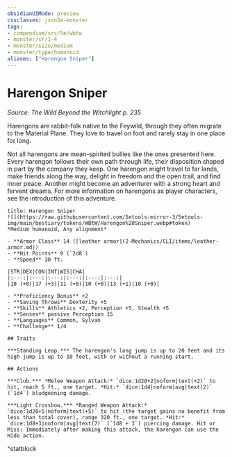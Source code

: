 ```yaml
---
obsidianUIMode: preview
cssclasses: json5e-monster
tags:
- compendium/src/5e/wbtw
- monster/cr/1-4
- monster/size/medium
- monster/type/humanoid
aliases: ["Harengon Sniper"]
---
```

# Harengon Sniper
*Source: The Wild Beyond the Witchlight p. 235*  

Harengons are rabbit-folk native to the Feywild, through they often migrate to the Material Plane. They love to travel on foot and rarely stay in one place for long.

Not all harengons are mean-spirited bullies like the ones presented here. Every harengon follows their own path through life, their disposition shaped in part by the company they keep. One harengon might travel to far lands, make friends along the way, delight in freedom and the open trail, and find inner peace. Another might become an adventurer with a strong heart and fervent dreams. For more information on harengons as player characters, see the introduction of this adventure.

```ad-statblock
title: Harengon Sniper
![](https://raw.githubusercontent.com/5etools-mirror-3/5etools-img/main/bestiary/tokens/WBtW/Harengon%20Sniper.webp#token)
*Medium humanoid, Any alignment*

- **Armor Class** 14 ([leather armor](2-Mechanics/CLI/items/leather-armor.md))
- **Hit Points** 9 (`2d8`)
- **Speed** 30 ft.

|STR|DEX|CON|INT|WIS|CHA|
|:---:|:---:|:---:|:---:|:---:|:---:|
|10 (+0)|17 (+3)|11 (+0)|10 (+0)|13 (+1)|10 (+0)|

- **Proficiency Bonus** +2
- **Saving Throws** Dexterity +5
- **Skills** Athletics +2, Perception +5, Stealth +5
- **Senses** passive Perception 15
- **Languages** Common, Sylvan
- **Challenge** 1/4

## Traits

***Standing Leap.*** The harengon's long jump is up to 20 feet and its high jump is up to 10 feet, with or without a running start.

## Actions

***Club.*** *Melee Weapon Attack:* `dice:1d20+2|noform|text(+2)` to hit, reach 5 ft., one target. *Hit:* `dice:1d4|noform|avg|text(2)` (`1d4`) bludgeoning damage.

***Light Crossbow.*** *Ranged Weapon Attack:* `dice:1d20+5|noform|text(+5)` to hit (the target gains no benefit from less than total cover), range 320 ft., one target. *Hit:* `dice:1d8+3|noform|avg|text(7)` (`1d8 + 3`) piercing damage. Hit or Miss: Immediately after making this attack, the harengon can use the Hide action.
```
^statblock